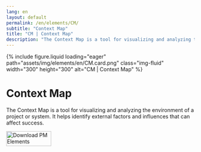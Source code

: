 ```yaml
---
lang: en
layout: default
permalink: /en/elements/CM/
subtitle: "Context Map"
title: "CM | Context Map"
description: "The Context Map is a tool for visualizing and analyzing the environment of a project or system. It helps identify external factors and influences that can affect success."
---
```


{% include figure.liquid loading="eager" path="assets/img/elements/en/CM.card.png" class="img-fluid" width="300" height="300" alt="CM | Context Map" %}

# Context Map

The Context Map is a tool for visualizing and analyzing the environment of a project or system. It helps identify external factors and influences that can affect success.

<a href="https://apps.apple.com/app/apple-store/id6738084498?pt=127441684&ct=website&mt=8">
  <img src="{{ "assets/img/en/appstore.png" | relative_url }}" width="120" height="40" alt="Download PM Elements">
</a>
